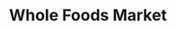 ---
title: "Whole Foods Market"
url: /nashua/whole-foods-market-daniel-webster-highway/
shop: supermarket
---